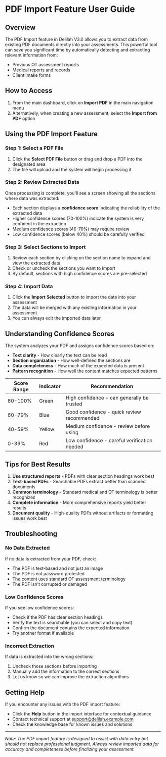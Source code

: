 # PDF Import Feature User Guide

## Overview

The PDF Import feature in Delilah V3.0 allows you to extract data from existing PDF documents directly into your assessments. This powerful tool can save you significant time by automatically detecting and extracting relevant information from:

- Previous OT assessment reports
- Medical reports and records
- Client intake forms

## How to Access

1. From the main dashboard, click on **Import PDF** in the main navigation menu
2. Alternatively, when creating a new assessment, select the **Import from PDF** option

## Using the PDF Import Feature

### Step 1: Select a PDF File

1. Click the **Select PDF File** button or drag and drop a PDF into the designated area
2. The file will upload and the system will begin processing it

### Step 2: Review Extracted Data

Once processing is complete, you'll see a screen showing all the sections where data was extracted:

- Each section displays a **confidence score** indicating the reliability of the extracted data
- Higher confidence scores (70-100%) indicate the system is very confident in the extraction
- Medium confidence scores (40-70%) may require review
- Low confidence scores (below 40%) should be carefully verified

### Step 3: Select Sections to Import

1. Review each section by clicking on the section name to expand and view the extracted data
2. Check or uncheck the sections you want to import
3. By default, sections with high confidence scores are pre-selected

### Step 4: Import Data

1. Click the **Import Selected** button to import the data into your assessment
2. The data will be merged with any existing information in your assessment
3. You can always edit the imported data later

## Understanding Confidence Scores

The system analyzes your PDF and assigns confidence scores based on:

- **Text clarity** - How clearly the text can be read
- **Section organization** - How well-defined the sections are
- **Data completeness** - How much of the expected data is present
- **Pattern recognition** - How well the content matches expected patterns

| Score Range | Indicator | Recommendation |
|-------------|-----------|----------------|
| 80-100% | Green | High confidence - can generally be trusted |
| 60-79% | Blue | Good confidence - quick review recommended |
| 40-59% | Yellow | Medium confidence - review before using |
| 0-39% | Red | Low confidence - careful verification needed |

## Tips for Best Results

1. **Use structured reports** - PDFs with clear section headings work best
2. **Text-based PDFs** - Searchable PDFs extract better than scanned documents
3. **Common terminology** - Standard medical and OT terminology is better recognized
4. **Complete information** - More comprehensive reports yield better results
5. **Document quality** - High-quality PDFs without artifacts or formatting issues work best

## Troubleshooting

### No Data Extracted

If no data is extracted from your PDF, check:

- The PDF is text-based and not just an image
- The PDF is not password protected
- The content uses standard OT assessment terminology
- The PDF isn't corrupted or damaged

### Low Confidence Scores

If you see low confidence scores:

- Check if the PDF has clear section headings
- Verify the text is searchable (you can select and copy text)
- Confirm the document contains the expected information
- Try another format if available

### Incorrect Extraction

If data is extracted into the wrong sections:

1. Uncheck those sections before importing
2. Manually add the information to the correct sections
3. Let us know so we can improve the extraction algorithms

## Getting Help

If you encounter any issues with the PDF import feature:

- Click the **Help** button in the import interface for contextual guidance
- Contact technical support at support@delilah.example.com
- Check the knowledge base for known issues and solutions

---

*Note: The PDF import feature is designed to assist with data entry but should not replace professional judgment. Always review imported data for accuracy and completeness before finalizing your assessment.*
